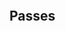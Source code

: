 ```{include} Dialects/MLIRMQTRefDialect.md

```

## Passes

```{include} Passes/MLIRMQTRefPasses.md

```

```{include} Dialects/MLIRMQTRefInterfaces.md

```
